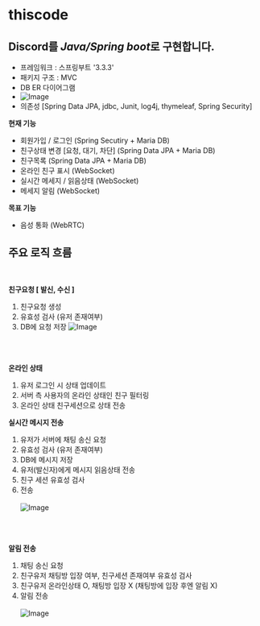 # thiscode

## Discord를 *Java/Spring boot*로 구현합니다.

- 프레임워크 : 스프링부트 '3.3.3'
- 패키지 구조 : MVC
- DB ER 다이어그램
- ![Image](https://github.com/user-attachments/assets/62d7d467-6794-4000-99bf-c0eff50268b3)
- 의존성 [Spring Data JPA, jdbc, Junit, log4j, thymeleaf, Spring Security]

**현재 기능**
- 회원가입 / 로그인 (Spring Secutiry + Maria DB)
- 친구상태 변경 [요청, 대기, 차단] (Spring Data JPA + Maria DB)
- 친구목록 (Spring Data JPA + Maria DB)
- 온라인 친구 표시 (WebSocket)
- 실시간 메세지 / 읽음상태 (WebSocket)
- 메세지 알림 (WebSocket)
  
**목표 기능**
- 음성 통화 (WebRTC)

## 주요 로직 흐름
<br>

  **친구요청 [ 발신, 수신 ]**
  1. 친구요청 생성
  2. 유효성 검사 (유저 존재여부)
  3. DB에 요청 저장
  ![Image](https://github.com/user-attachments/assets/3c3ccfca-645d-4bc4-8442-303d75815d78)

<br><br>
  
  **온라인 상태**
  1. 유저 로그인 시 상태 업데이트
  2. 서버 측 사용자의 온라인 상태인 친구 필터링
  3. 온라인 상태 친구세션으로 상태 전송

  **실시간 메시지 전송**
  1. 유저가 서버에 채팅 송신 요청
  2. 유효성 검사 (유저 존재여부)
  3. DB에 메시지 저장
  4. 유저(발신자)에게 메시지 읽음상태 전송
  5. 친구 세션 유효성 검사
  6. 전송
<br><br>
  ![Image](https://github.com/user-attachments/assets/d652f5c1-e12e-4309-886d-1345c91828f9)

<br><br>

  **알림 전송**
  1. 채팅 송신 요청
  2. 친구유저 채팅방 입장 여부, 친구세션 존재여부 유효성 검사 
  3. 친구유저 온라인상태 O, 채팅방 입장 X (채팅방에 입장 후엔 알림 X)
  4. 알림 전송
<br><br>
  ![Image](https://github.com/user-attachments/assets/72bcf7c4-dada-46b8-b88a-d7265128c062)
